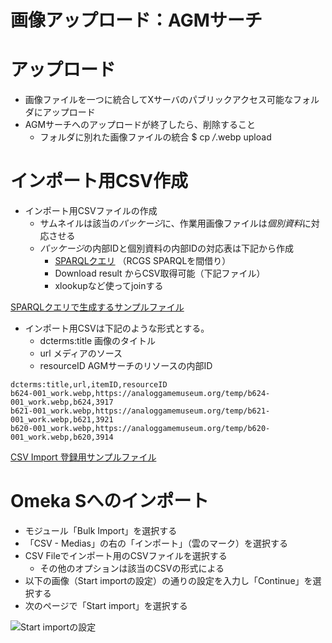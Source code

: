 # 画像アップロード：AGMサーチ

# アップロード
- 画像ファイルを一つに統合してXサーバのパブリックアクセス可能なフォルダにアップロード
- AGMサーチへのアップロードが終了したら、削除すること
    - フォルダに別れた画像ファイルの統合
    $ cp */*.webp upload


# インポート用CSV作成
- インポート用CSVファイルの作成
    - サムネイルは該当の*パッケージ*に、作業用画像ファイルは*個別資料*に対応させる
    - *パッケージ*の内部IDと個別資料の内部IDの対応表は下記から作成
        - [SPARQLクエリ](https://collection.rcgs.jp/sparql/#query=PREFIX%20dcterms%3A%20%3Chttp%3A%2F%2Fpurl.org%2Fdc%2Fterms%2F%3E%0APREFIX%20rdf%3A%20%3Chttp%3A%2F%2Fwww.w3.org%2F1999%2F02%2F22-rdf-syntax-ns%23%3E%0APREFIX%20ag%3A%20%3Chttps%3A%2F%2Fwww.analoggamemuseum.org%2Fontology%2F%3E%0APREFIX%20o%3A%20%3Chttp%3A%2F%2Fomeka.org%2Fs%2Fvocabs%2Fo%23%3E%0Aselect%20%3FitemID%20%3Fitem_oID%20%3Finstance_oID%20%7B%0A%20%20%3Fs%20rdf%3Atype%20ag%3AItem%20%3B%0A%20%20%20%20%20o%3Aid%20%3Fitem_oID%20%3B%0A%20%20%20%20%20ag%3Aidentifier%20%3FitemID%20%3B%0A%20%20%20%20%20ag%3AexemplarOf%20%3Finstance%20.%0A%20%20%3Finstance%20o%3Aid%20%3Finstance_oID%20.%0A%7D&endpoint=https%3A%2F%2Fdydra.com%2Ffukudakz%2Fagmsearchendpoint%2Fsparql&requestMethod=POST&tabTitle=Query&headers=%7B%7D&contentTypeConstruct=text%2Fturtle%2C*%2F*%3Bq%3D0.9&contentTypeSelect=application%2Fsparql-results%2Bjson%2C*%2F*%3Bq%3D0.9&outputFormat=table) （RCGS SPARQLを間借り）
        - Download result からCSV取得可能（下記ファイル）
        - xlookupなど使ってjoinする

[SPARQLクエリで生成するサンプルファイル](https://github.com/fukudakz/analoggamemuseum/blob/main/docs/assets/files/itemIDs.csv)

- インポート用CSVは下記のような形式とする。
    - dcterms:title 画像のタイトル
    - url メディアのソース
    - resourceID AGMサーチのリソースの内部ID

```
dcterms:title,url,itemID,resourceID
b624-001_work.webp,https://analoggamemuseum.org/temp/b624-001_work.webp,b624,3917
b621-001_work.webp,https://analoggamemuseum.org/temp/b621-001_work.webp,b621,3921
b620-001_work.webp,https://analoggamemuseum.org/temp/b620-001_work.webp,b620,3914
```
[CSV Import 登録用サンプルファイル](https://github.com/fukudakz/analoggamemuseum/blob/main/docs/assets/files/import_bulk_images.csv)

# Omeka Sへのインポート
- モジュール「Bulk Import」を選択する
- 「CSV - Medias」の右の「インポート」（雲のマーク）を選択する
- CSV Fileでインポート用のCSVファイルを選択する
    - その他のオプションは該当のCSVの形式による
- 以下の画像（Start importの設定）の通りの設定を入力し「Continue」を選択する
- 次のページで「Start import」を選択する

![Start importの設定](https://paper-attachments.dropboxusercontent.com/s_FFFBA7AEB78B4CE5E928713954EB0886EE55D3FDBFC7C15283916AD7247176A2_1674397262393_Screenshot+2023-01-22+at+23-20-05+Start+import++Bulk+import++agm.png)


